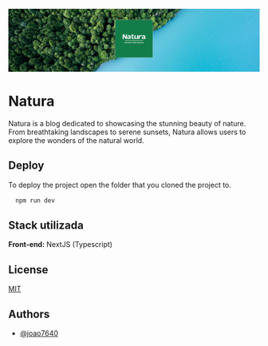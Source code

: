 
![banner](https://github.com/joaofmsilvaa/nextjs-natura/blob/main/readme_assets/Natura%20banner.png)


# Natura

Natura is a blog dedicated to showcasing the stunning beauty of nature. From breathtaking landscapes to serene sunsets, Natura allows users to explore the wonders of the natural world.

## Deploy

To deploy the project open the folder that you cloned the project to.

```bash
  npm run dev
```

## Stack utilizada

**Front-end:** NextJS (Typescript)



## License

[MIT](https://choosealicense.com/licenses/mit/)


## Authors

- [@joao7640](https://www.github.com/joao7640)

